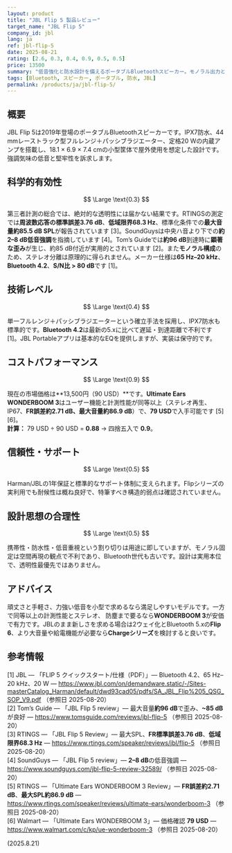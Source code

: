 ```yaml
---
layout: product
title: "JBL Flip 5 製品レビュー"
target_name: "JBL Flip 5"
company_id: jbl
lang: ja
ref: jbl-flip-5
date: 2025-08-21
rating: [2.6, 0.3, 0.4, 0.9, 0.5, 0.5]
price: 13500
summary: "低音強化と防水設計を備えるポータブルBluetoothスピーカー。モノラル出力と旧世代Bluetoothが制約です"
tags: [Bluetooth, スピーカー, ポータブル, 防水, JBL]
permalink: /products/ja/jbl-flip-5/
---
```


## 概要

JBL Flip 5は2019年登場のポータブルBluetoothスピーカーです。IPX7防水、44 mmレーストラック型フルレンジ＋パッシブラジエーター、定格20 Wの内蔵アンプを搭載し、18.1 × 6.9 × 7.4 cmの小型筐体で屋外使用を想定した設計です。強調気味の低音と堅牢性を訴求します。

## 科学的有効性

$$ \Large \text{0.3} $$

第三者計測の総合では、絶対的な透明性には届かない結果です。RTINGSの測定では**周波数応答の標準誤差3.76 dB**、**低域限界68.3 Hz**、標準化条件での**最大音量約85.5 dB SPL**が報告されています [3]。SoundGuysは中央ハ音より下での**約2–8 dB低音強調**を指摘しています [4]。Tom’s Guideでは**約96 dB**到達時に**顕著な歪み**が生じ、約85 dB付近が実用的とされています [2]。また**モノラル構成**のため、ステレオ分離は原理的に得られません。メーカー仕様は**65 Hz–20 kHz**、**Bluetooth 4.2**、**S/N比 > 80 dB**です [1]。

## 技術レベル

$$ \Large \text{0.4} $$

単一フルレンジ＋パッシブラジエーターという確立手法を採用し、IPX7防水も標準的です。**Bluetooth 4.2**は最新の5.xに比べて遅延・到達距離で不利です [1]。JBL Portableアプリは基本的なEQを提供しますが、実装は保守的です。

## コストパフォーマンス

$$ \Large \text{0.9} $$

現在の市場価格は**13,500円（90 USD）**です。**Ultimate Ears WONDERBOOM 3**はユーザー機能と計測性能が同等以上（ステレオ再生、IP67、**FR誤差約2.71 dB、最大音量約86.9 dB**）で、**79 USD**で入手可能です [5][6]。  
**計算：** 79 USD ÷ 90 USD = **0.88** → 四捨五入で **0.9**。

## 信頼性・サポート

$$ \Large \text{0.5} $$

Harman/JBLの1年保証と標準的なサポート体制に支えられます。Flipシリーズの実利用でも耐候性は概ね良好で、特筆すべき構造的弱点は確認されていません。

## 設計思想の合理性

$$ \Large \text{0.5} $$

携帯性・防水性・低音重視という割り切りは用途に即していますが、モノラル固定は空間再現の観点で不利であり、Bluetooth世代も古いです。設計は実用本位で、透明性最優先ではありません。

## アドバイス

頑丈さと手軽さ、力強い低音を小型で求めるなら満足しやすいモデルです。一方で同等以上の計測性能とステレオ、 防塵まで要るなら**WONDERBOOM 3**が安価で有力です。JBLのまま新しさを求める場合は2ウェイ化とBluetooth 5.xの**Flip 6**、より大音量や給電機能が必要なら**Chargeシリーズ**を検討すると良いです。

## 参考情報

[1] JBL — 「FLIP 5 クイックスタート/仕様（PDF）」— Bluetooth 4.2、65 Hz–20 kHz、20 W — https://www.jbl.com/on/demandware.static/-/Sites-masterCatalog_Harman/default/dwd93cad05/pdfs/SA_JBL_Flip%205_QSG_SOP_V9.pdf （参照日 2025-08-20）  
[2] Tom’s Guide — 「JBL Flip 5 review」— 最大音量**約96 dB**で歪み、**~85 dB**が良好 — https://www.tomsguide.com/reviews/jbl-flip-5 （参照日 2025-08-20）  
[3] RTINGS — 「JBL Flip 5 Review」— 最大SPL、**FR標準誤差3.76 dB**、**低域限界68.3 Hz** — https://www.rtings.com/speaker/reviews/jbl/flip-5 （参照日 2025-08-20）  
[4] SoundGuys — 「JBL Flip 5 review」— **2–8 dB**の低音強調 — https://www.soundguys.com/jbl-flip-5-review-32589/ （参照日 2025-08-20）  
[5] RTINGS — 「Ultimate Ears WONDERBOOM 3 Review」— **FR誤差約2.71 dB**、**最大SPL約86.9 dB** — https://www.rtings.com/speaker/reviews/ultimate-ears/wonderboom-3 （参照日 2025-08-20）  
[6] Walmart — 「Ultimate Ears WONDERBOOM 3」— 価格確認 **79 USD** — https://www.walmart.com/c/kp/ue-wonderboom-3 （参照日 2025-08-20）

(2025.8.21)

